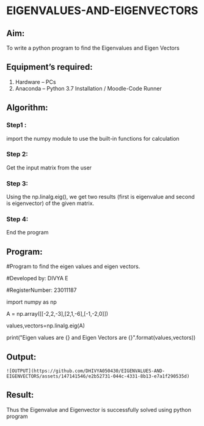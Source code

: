 # EIGENVALUES-AND-EIGENVECTORS
## Aim:
To write a python program to find the Eigenvalues and Eigen Vectors
## Equipment’s required:
1. 	Hardware – PCs
2. 	Anaconda – Python 3.7 Installation / Moodle-Code Runner
## Algorithm:
### Step1 :
import the numpy module to use the built-in functions for calculation
### Step 2:
Get the input matrix from the user
### Step 3:
Using the np.linalg.eig(),  we get two results (first is eigenvalue and second is eigenvector) of the given matrix.
### Step 4:
End the program

## Program:
#Program to find the eigen values and eigen vectors.

#Developed by: DIVYA E

#RegisterNumber: 23011187

import numpy as np

A = np.array([[-2,2,-3],[2,1,-6],[-1,-2,0]])

values,vectors=np.linalg.eig(A)

print("Eigen values are {} and Eigen Vectors are {}".format(values,vectors))

## Output:
```
![OUTPUT](https://github.com/DHIVYA050430/EIGENVALUES-AND-EIGENVECTORS/assets/147141546/e2b52731-044c-4331-8b13-e7a1f290535d)

```

## Result:
Thus the Eigenvalue and Eigenvector is successfully solved using python program
